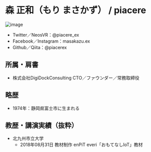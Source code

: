# 森 正和（もり まさかず） / piacere

![image](https://user-images.githubusercontent.com/18749428/191774095-ad5239df-6bb6-4d60-a382-dd59d12efcd7.png)

- Twitter／NeosVR：@piacere_ex
- Facebook／Instagram：masakazu.ex
- Github／Qiita：@piacerex

## 所属・肩書

- 株式会社DigiDockConsulting CTO／ファウンダー／常務取締役

## 略歴

- 1974年：静岡県富士市に生まれる

## 教歴・講演実績（抜粋）

- 北九州市立大学
  - 2018年08月31日	教材制作	enPiT everi「おもてなしIoT」教材
